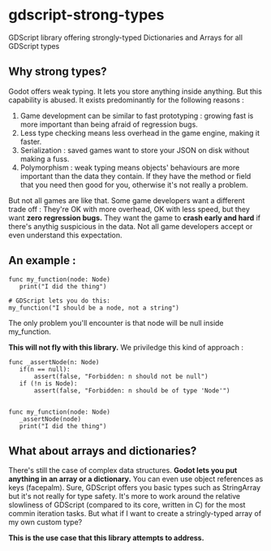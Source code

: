 # gdscript-strong-types
GDScript library offering strongly-typed Dictionaries and Arrays for all GDScript types

## Why strong types?
Godot offers weak typing. It lets you store anything inside anything. But this capability is abused.
It exists predominantly for the following reasons :
1) Game development can be similar to fast prototyping : growing fast is more important than being afraid of regression bugs.
2) Less type checking means less overhead in the game engine, making it faster.
3) Serialization : saved games want to store your JSON on disk without making a fuss.
4) Polymorphism : weak typing means objects' behaviours are more important than the data they contain. If they have the method or field that you need then good for you, otherwise it's not really a problem.

But not all games are like that. Some game developers want a different trade off : They're OK with more overhead, OK with less speed, but they want **zero regression bugs.** They want the game to **crash early and hard** if there's anythig suspicious in the data. Not all game developers accept or even understand this expectation.

## An example : 

```
func my_function(node: Node)
   print("I did the thing")

# GDScript lets you do this:
my_function("I should be a node, not a string")
```
The only problem you'll encounter is that node will be null inside my_function.

**This will not fly with this library.** We priviledge this kind of approach : 

```
func _assertNode(n: Node)
   if(n == null):
       assert(false, "Forbidden: n should not be null")
   if (!n is Node):
       assert(false, "Forbidden: n should be of type 'Node'")


func my_function(node: Node)
   _assertNode(node)
   print("I did the thing")
```

## What about arrays and dictionaries?

There's still the case of complex data structures. **Godot lets you put anything in an array or a dictionary.** You can even use object references as keys (facepalm).
Sure, GDScript offers you basic types such as StringArray but it's not really for type safety. It's more to work around the relative slowliness of GDScript (compared to its core, written in C) for the most commin iteration tasks.
But what if I want to create a stringly-typed array of my own custom type?

**This is the use case that this library attempts to address.**
